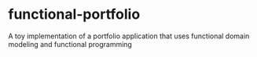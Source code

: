 # functional-portfolio
A toy implementation of a portfolio application that uses functional domain modeling and functional programming
